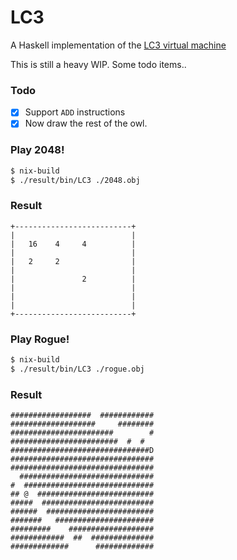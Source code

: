 LC3
===================

A Haskell implementation of the [LC3 virtual machine](https://justinmeiners.github.io/lc3-vm/)

This is still a heavy WIP. Some todo items..

### Todo
  - [x] Support `ADD` instructions
  - [x] Now draw the rest of the owl.

### Play 2048!

```bash
$ nix-build
$ ./result/bin/LC3 ./2048.obj
```

### Result

```
+--------------------------+
|                          |
|   16    4     4          |
|                          |
|   2     2                |
|                          |
|               2          |
|                          |
|                          |
|                          |
+--------------------------+
```

### Play Rogue!

```bash
$ nix-build
$ ./result/bin/LC3 ./rogue.obj
```

### Result

```
##################  ############
###################     ########
#######################        #
########################  #  #
###############################D
################################
################################
  ##############################
#  #############################
## @  ##########################
#####  #########################
######  ########################
#######   ######################
#########    ###################
############  ##  ##############
#############      #############
```
